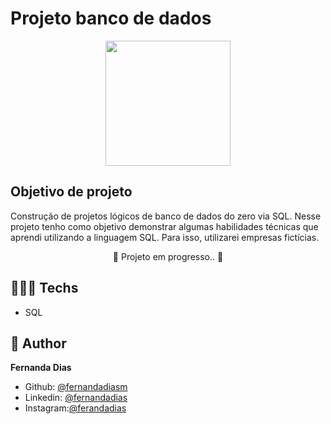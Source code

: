 
# Projeto banco de dados

<div> <p align="center">
<img height="200em" src='https://user-images.githubusercontent.com/112582162/190863728-1aa04e3b-ea7b-4d6b-9965-e9cf00285db9.png'
</p> </div>


## Objetivo de projeto
Construção de projetos lógicos de banco de dados do zero via SQL. 
Nesse projeto tenho como objetivo demonstrar algumas habilidades técnicas que aprendi utilizando a linguagem SQL. Para isso, utilizarei empresas fictícias.



<p align="center">
🚧 Projeto em progresso.. 🚧
</p>


## 👩🏻‍💻 Techs
* SQL

## 👤 Author
**Fernanda Dias**

* Github: [@fernandadiasm](https://github.com/fernandadiasm)
* Linkedin: [@fernandadias](https://linkedin.com/in/fernandadias.bio)
* Instagram:[@ferandadias](https://instagram.com/ferandadias)
